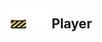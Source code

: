 ## <img src="../../.gitbook/assets/unknown.png" width="32" height="32" /><img src="../../.gitbook/assets/base.png" width="32" height="32" /> Player

